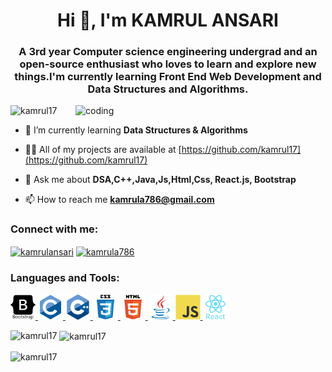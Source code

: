 <h1 align="center">Hi 👋, I'm KAMRUL ANSARI</h1>
<h3 align="center">A 3rd year Computer science engineering undergrad and an open-source enthusiast who loves to learn and explore new things.I'm currently learning Front End Web Development and Data Structures and Algorithms.</h3>
<img align="right" alt="coding" width="400" src="https://user-images.githubusercontent.com/55389276/140866485-8fb1c876-9a8f-4d6a-98dc-08c4981eaf70.gif">

<p align="left"> <img src="https://komarev.com/ghpvc/?username=kamrul17&label=Profile%20views&color=0e75b6&style=flat" alt="kamrul17" /> </p>

- 🌱 I’m currently learning **Data Structures & Algorithms**

- 👨‍💻 All of my projects are available at [https://github.com/kamrul17](https://github.com/kamrul17)

- 💬 Ask me about **DSA,C++,Java,Js,Html,Css, React.js, Bootstrap**

- 📫 How to reach me **kamrula786@gmail.com**

<h3 align="left">Connect with me:</h3>
<p align="left">
<a href="https://linkedin.com/in/kamrulansari" target="blank"><img align="center" src="https://raw.githubusercontent.com/rahuldkjain/github-profile-readme-generator/master/src/images/icons/Social/linked-in-alt.svg" alt="kamrulansari" height="30" width="40" /></a>
<a href="https://www.leetcode.com/kamrula786" target="blank"><img align="center" src="https://raw.githubusercontent.com/rahuldkjain/github-profile-readme-generator/master/src/images/icons/Social/leet-code.svg" alt="kamrula786" height="30" width="40" /></a>
</p>

<h3 align="left">Languages and Tools:</h3>
<p align="left"> <a href="https://getbootstrap.com" target="_blank" rel="noreferrer"> <img src="https://raw.githubusercontent.com/devicons/devicon/master/icons/bootstrap/bootstrap-plain-wordmark.svg" alt="bootstrap" width="40" height="40"/> </a> <a href="https://www.cprogramming.com/" target="_blank" rel="noreferrer"> <img src="https://raw.githubusercontent.com/devicons/devicon/master/icons/c/c-original.svg" alt="c" width="40" height="40"/> </a> <a href="https://www.w3schools.com/cpp/" target="_blank" rel="noreferrer"> <img src="https://raw.githubusercontent.com/devicons/devicon/master/icons/cplusplus/cplusplus-original.svg" alt="cplusplus" width="40" height="40"/> </a> <a href="https://www.w3schools.com/css/" target="_blank" rel="noreferrer"> <img src="https://raw.githubusercontent.com/devicons/devicon/master/icons/css3/css3-original-wordmark.svg" alt="css3" width="40" height="40"/> </a> <a href="https://www.w3.org/html/" target="_blank" rel="noreferrer"> <img src="https://raw.githubusercontent.com/devicons/devicon/master/icons/html5/html5-original-wordmark.svg" alt="html5" width="40" height="40"/> </a> <a href="https://www.java.com" target="_blank" rel="noreferrer"> <img src="https://raw.githubusercontent.com/devicons/devicon/master/icons/java/java-original.svg" alt="java" width="40" height="40"/> </a> <a href="https://developer.mozilla.org/en-US/docs/Web/JavaScript" target="_blank" rel="noreferrer"> <img src="https://raw.githubusercontent.com/devicons/devicon/master/icons/javascript/javascript-original.svg" alt="javascript" width="40" height="40"/> </a> <a href="https://reactjs.org/" target="_blank" rel="noreferrer"> <img src="https://raw.githubusercontent.com/devicons/devicon/master/icons/react/react-original-wordmark.svg" alt="react" width="40" height="40"/> </a> </p>

<p><img align="left" src="https://github-readme-stats.vercel.app/api/top-langs?username=kamrul17&show_icons=true&locale=en&layout=compact" alt="kamrul17" /></p>

<p>&nbsp;<img align="center" src="https://github-readme-stats.vercel.app/api?username=kamrul17&show_icons=true&locale=en" alt="kamrul17" /></p>

<p><img align="center" src="https://github-readme-streak-stats.herokuapp.com/?user=kamrul17&" alt="kamrul17" /></p>
